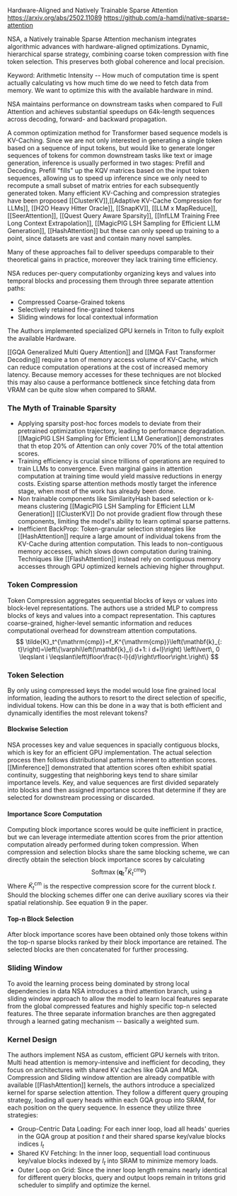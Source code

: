 Hardware-Aligned and Natively Trainable Sparse Attention
https://arxiv.org/abs/2502.11089
https://github.com/a-hamdi/native-sparse-attention

NSA, a Natively trainable Sparse Attention mechanism integrates algorithmic advances with hardware-aligned optimizations. 
Dynamic, hierarchical sparse strategy, combining coarse token compression with fine token selection. This preserves both global coherence and local precision. 

Keyword: Arithmetic Intensity -- How much of computation time is spent actually calculating vs how much time do we need to fetch data from memory. We want to optimize this with the available hardware in mind. 

NSA maintains performance on downstream tasks when compared to Full Attention and achieves substantial speedups on 64k-length sequences across decoding, forward- and backward propagation. 

A common optimization method for Transformer based sequence models is KV-Caching. Since we are not only interested in generating a single token based on a sequence of input tokens, but would like to generate longer sequences of tokens for common downstream tasks like text or image generation, inference is usually performed in two stages: Prefill and Decoding. Prefill "fills" up the KQV matrices based on the input token sequences, allowing us to speed up inference since we only need to recompute a small subset of matrix entries for each subsequently generated token. Many efficient KV-Caching and compression strategies have been proposed [[ClusterKV]],[[Adaptive KV-Cache Compression for LLMs]], [[H2O Heavy Hitter Oracle]], [[SnapKV]], [[LLM x MapReduce]], [[SeerAttention]], [[Quest Query Aware Sparsity]], [[InfLLM Training Free Long Context Extrapolation]], [[MagicPIG LSH Sampling for Efficient LLM Generation]], [[HashAttention]]
but these can only speed up training to a point, since datasets are vast and contain many novel samples. 

Many of these approaches fail to deliver speedups comparable to their theoretical gains in practice, moreover they lack training time efficiency.

NSA reduces per-query computationby organizing keys and values into temporal blocks and processing them through three separate attention paths: 

* Compressed Coarse-Grained tokens
* Selectively retained fine-grained tokens
* Sliding windows for local contextual information

The Authors implemented specialized GPU kernels in Triton to fully exploit the available Hardware.

[[GQA Generalized Multi Query Attention]] and [[MQA Fast Transformer Decoding]] require a ton of memory access volume of KV-Cache, which can reduce computation operations at the cost of increased memory latency. Because memory accesses for these techniques are not blocked this may also cause a performance bottleneck since fetching data from VRAM can be quite slow when compared to SRAM.

### The Myth of Trainable Sparsity
* Applying sparsity post-hoc forces models to deviate from their pretrained optimization trajectory, leading to performance degradation. [[MagicPIG LSH Sampling for Efficient LLM Generation]] demonstrates that th etop 20% of Attention can only cover 70% of the total attention scores. 
* Training efficiency is crucial since trillions of operations are required to train LLMs to convergence. Even marginal gains in attention computation at training time would yield massive reductions in energy costs. Existing sparse attention methods mostly target the inference stage, when most of the work has already been done. 
* Non trainable components like SimilarityHash based selection or k-means clustering [[MagicPIG LSH Sampling for Efficient LLM Generation]] [[ClusterKV]] Do not provide gradient flow through these components, limiting the model's ability to learn optimal sparse patterns.
* Inefficient BackProp: Token-granular selection strategies like [[HashAttention]] require a large amount of individual tokens from the KV-Cache during attention computation. This leads to non-contiguous memory accesses, which slows down computation during training. Techniques like [[FlashAttention]] instead rely on contiguous memory accesses through GPU optimized kernels achieving higher throughput.

### Token Compression
Token Compression aggregates sequential blocks of keys or values into block-level representations. The authors use a strided MLP to compress blocks of keys and values into a compact representation. This captures coarse-grained, higher-level semantic information and reduces computational overhead for downstream attention computations.
$$
\tilde{K}_t^{\mathrm{cmp}}=f_K^{\mathrm{cmp}}\left(\mathbf{k}_{: t}\right)=\left\{\varphi\left(\mathbf{k}_{i d+1: i d+l}\right) \left\lvert\, 0 \leqslant i \leqslant\left\lfloor\frac{t-l}{d}\right\rfloor\right.\right\}
$$
### Token Selection
By only using compressed keys the model would lose fine grained local information, leading the authors to resort to the direct selection of specific, individual tokens. How can this be done in a way that is both efficient and dynamically identifies the most relevant tokens?

#### Blockwise Selection
NSA processes key and value sequences in spacially contiguous blocks, which is key for an efficient GPU implementation. The actual selection process then follows distributional patterns inherent to attention scores. [[Minference]] demonstrated that attention scores often exhibit spatial continuity, suggesting that neighboring keys tend to share similar importance levels. 
Key, and value sequences are first divided separately into blocks and then assigned importance scores that determine if they are selected for downstream processing or discarded. 
#### Importance Score Computation
Computing block importance scores would be quite inefficient in practice, but we can leverage intermediate attention scores from the prior attention computation already performed during token compression. When compression and selection blocks share the same blocking scheme, we can directly obtain the selection block importance scores by calculating 
$$
\operatorname{Softmax}\left(\mathbf{q}_t^T \tilde{K}_t^{\mathrm{cmp}}\right)
$$
Where $\tilde{K}_t^{\mathrm{cm}}$ is the respective compression score for the current block $t$. Should the blocking schemes differ one can derive auxiliary scores via their spatial relationship. See equation 9 in the paper. 
#### Top-n Block Selection
After block importance scores have been obtained only those tokens within the top-n sparse blocks ranked by their block importance are retained. The selected blocks are then concatenated for further processing. 
### Sliding Window
To avoid the learning process being dominated by strong local dependencies in data NSA introduces a third attention branch, using a sliding window approach to allow the model to learn local features separate from the global compressed features and highly specific top-n selected features. The three separate information branches are then aggregated through a learned gating mechanism -- basically a weighted sum. 
### Kernel Design
The authors implement NSA as custom, efficient GPU kernels with triton. Multi head attention is memory-intensive and inefficient for decoding, they focus on architectures with shared KV caches like GQA and MQA. 
Compression and Sliding window attention are already compatible with available [[FlashAttention]] kernels, the authors introduce a specialized kernel for sparse selection attention. 
They follow a different query grouping strategy, loading all query heads within each GQA group into SRAM, for each position on the query sequence. 
In essence they utilize three strategies: 
* Group-Centric Data Loading: For each inner loop, load all heads' queries in the GQA group at position $t$ and their shared sparse key/value blocks indices $I_t$
* Shared KV Fetching: In the inner loop, sequentiall load continuous key/value blocks indexed by $I_t$ into SRAM to minimize memory loads.
* Outer Loop on Grid: Since the inner loop length remains nearly identical for different query blocks, query and output loops remain in tritons grid scheduler to simplify and optimize the kernel. 

